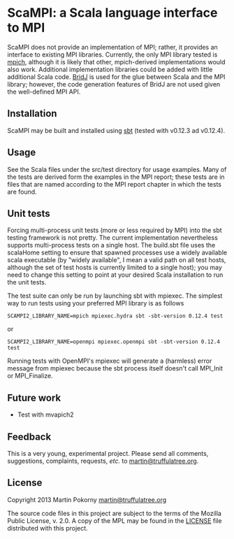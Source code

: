 ScaMPI: a Scala language interface to MPI
=========================================

ScaMPI does not provide an implementation of MPI; rather, it provides an interface to existing MPI libraries. Currently, the only MPI library tested is [mpich](http://www.mpich.org "mpich"), although it is likely that other, mpich-derived implementations would also work. Additional implementation libraries could be added with little additional Scala code. [BridJ](http://code.google.com/p/bridj "BridJ") is used for the glue between Scala and the MPI library; however, the code generation features of BridJ are not used given the well-defined MPI API.

Installation
------------

ScaMPI may be built and installed using [sbt](http://www.scala-sbt.org/ "sbt") (tested with v0.12.3 ad v0.12.4).

Usage
-----

See the Scala files under the src/test directory for usage examples. Many of the tests are derived form the examples in the MPI report; these tests are in files that are named according to the MPI report chapter in which the tests are found.

Unit tests
----------

Forcing multi-process unit tests (more or less required by MPI) into the sbt testing framework is not pretty. The current implementation nevertheless supports multi-process tests on a single host. The build.sbt file uses the scalaHome setting to ensure that spawned processes use a widely available scala executable (by "widely available", I mean a valid path on all test hosts, although the set of test hosts is currently limited to a single host); you may need to change this setting to point at your desired Scala installation to run the unit tests.

The test suite can only be run by launching sbt with mpiexec. The simplest way to run tests using your preferred MPI library is as follows

```
SCAMPI2_LIBRARY_NAME=mpich mpiexec.hydra sbt -sbt-version 0.12.4 test
```

or

```
SCAMPI2_LIBRARY_NAME=openmpi mpiexec.openmpi sbt -sbt-version 0.12.4 test
```

Running tests with OpenMPI's mpiexec will generate a (harmless) error message from mpiexec because the sbt process itself doesn't call MPI_Init or MPI_Finalize.

Future work
-----------

+ Test with mvapich2

Feedback
--------

This is a very young, experimental project. Please send all comments, suggestions, complaints, requests, *etc.* to <martin@truffulatree.org>.

License
-------

Copyright 2013 Martin Pokorny <martin@truffulatree.org>

The source code files in this project are subject to the terms of the Mozilla Public License, v. 2.0. A copy of the MPL may be found in the [LICENSE](LICENSE) file distributed with this project.
